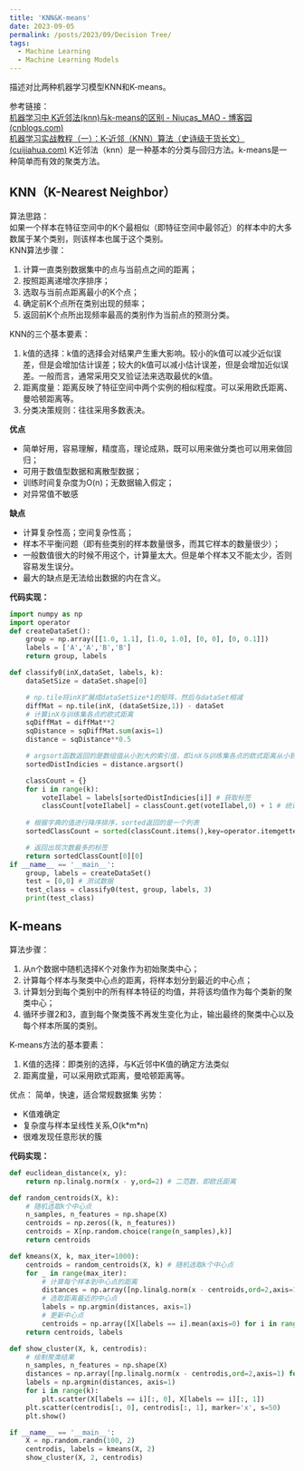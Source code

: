 ```yaml
---
title: 'KNN&K-means'
date: 2023-09-05
permalink: /posts/2023/09/Decision Tree/
tags:
  - Machine Learning
  - Machine Learning Models
---
```

描述对比两种机器学习模型KNN和K-means。


参考链接：\
[机器学习中 K近邻法(knn)与k-means的区别 - Niucas_MAO - 博客园 (cnblogs.com)](https://www.cnblogs.com/PiPifamily/p/8520405.html)\
[机器学习实战教程（一）：K-近邻（KNN）算法（史诗级干货长文） (cuijiahua.com)](https://cuijiahua.com/blog/2017/11/ml_1_knn.html)
K近邻法（knn）是一种基本的分类与回归方法。k-means是一种简单而有效的聚类方法。
## KNN（K-Nearest Neighbor）
算法思路：\
如果一个样本在特征空间中的K个最相似（即特征空间中最邻近）的样本中的大多数属于某个类别，则该样本也属于这个类别。\
KNN算法步骤：
1. 计算一直类别数据集中的点与当前点之间的距离；
2. 按照距离递增次序排序；
3. 选取与当前点距离最小的K个点；
4. 确定前K个点所在类别出现的频率；
5. 返回前K个点所出现频率最高的类别作为当前点的预测分类。


KNN的三个基本要素：
1. k值的选择：k值的选择会对结果产生重大影响。较小的k值可以减少近似误差，但是会增加估计误差；较大的k值可以减小估计误差，但是会增加近似误差。一般而言，通常采用交叉验证法来选取最优的k值。
2. 距离度量：距离反映了特征空间中两个实例的相似程度。可以采用欧氏距离、曼哈顿距离等。
3. 分类决策规则：往往采用多数表决。


**优点**
- 简单好用，容易理解，精度高，理论成熟，既可以用来做分类也可以用来做回归；
- 可用于数值型数据和离散型数据；
- 训练时间复杂度为O(n)；无数据输入假定；
- 对异常值不敏感

**缺点**
- 计算复杂性高；空间复杂性高；
- 样本不平衡问题（即有些类别的样本数量很多，而其它样本的数量很少）；
- 一般数值很大的时候不用这个，计算量太大。但是单个样本又不能太少，否则容易发生误分。
- 最大的缺点是无法给出数据的内在含义。


**代码实现：**
```python
import numpy as np
import operator
def createDataSet():
    group = np.array([[1.0, 1.1], [1.0, 1.0], [0, 0], [0, 0.1]])
    labels = ['A','A','B','B']
    return group, labels

def classify0(inX,dataSet, labels, k):
    dataSetSize = dataSet.shape[0]

    # np.tile将inX扩展成dataSetSize*1的矩阵，然后与dataSet相减
    diffMat = np.tile(inX, (dataSetSize,1)) - dataSet 
    # 计算inX与训练集各点的欧式距离
    sqDiffMat = diffMat**2
    sqDistance = sqDiffMat.sum(axis=1)
    distance = sqDistance**0.5

    # argsort函数返回的是数组值从小到大的索引值，即inX与训练集各点的欧式距离从小到大的索引值
    sortedDistIndicies = distance.argsort()

    classCount = {}
    for i in range(k):
        voteIlabel = labels[sortedDistIndicies[i]] # 获取标签
        classCount[voteIlabel] = classCount.get(voteIlabel,0) + 1 # 统计标签出现次数
        
    # 根据字典的值进行降序排序，sorted返回的是一个列表
    sortedClassCount = sorted(classCount.items(),key=operator.itemgetter(1),reverse=True)

    # 返回出现次数最多的标签
    return sortedClassCount[0][0]
if __name__ == '__main__':
    group, labels = createDataSet()
    test = [0,0] # 测试数据
    test_class = classify0(test, group, labels, 3)
    print(test_class)
```

## K-means
算法步骤：
1. 从n个数据中随机选择K个对象作为初始聚类中心；
2. 计算每个样本与聚类中心点的距离，将样本划分到最近的中心点；
3. 计算划分到每个类别中的所有样本特征的均值，并将该均值作为每个类新的聚类中心；
4. 循环步骤2和3，直到每个聚类簇不再发生变化为止，输出最终的聚类中心以及每个样本所属的类别。

K-means方法的基本要素：

1. K值的选择：即类别的选择，与K近邻中K值的确定方法类似
2. 距离度量，可以采用欧式距离，曼哈顿距离等。

优点：
简单，快速，适合常规数据集
劣势：

- K值难确定
- 复杂度与样本呈线性关系,O(k\*m\*n)
- 很难发现任意形状的簇

**代码实现：**
```python
def euclidean_distance(x, y):
    return np.linalg.norm(x - y,ord=2) # 二范数，即欧氏距离

def random_centroids(X, k):
    # 随机选取k个中心点
    n_samples, n_features = np.shape(X)
    centroids = np.zeros((k, n_features)) 
    centroids = X[np.random.choice(range(n_samples),k)]
    return centroids

def kmeans(X, k, max_iter=1000):
    centroids = random_centroids(X, k) # 随机选取k个中心点
    for _ in range(max_iter):
        # 计算每个样本到中心点的距离
        distances = np.array([np.linalg.norm(x - centroids,ord=2,axis=1) for x in X])
        # 选取距离最近的中心点
        labels = np.argmin(distances, axis=1)
        # 更新中心点
        centroids = np.array([X[labels == i].mean(axis=0) for i in range(k)])
    return centroids, labels

def show_cluster(X, k, centrodis):
    # 绘制聚类结果
    n_samples, n_features = np.shape(X)
    distances = np.array([np.linalg.norm(x - centrodis,ord=2,axis=1) for x in X])
    labels = np.argmin(distances, axis=1)
    for i in range(k):
        plt.scatter(X[labels == i][:, 0], X[labels == i][:, 1])
    plt.scatter(centrodis[:, 0], centrodis[:, 1], marker='x', s=50)
    plt.show()

if __name__ == '__main__':
    X = np.random.randn(100, 2)
    centrodis, labels = kmeans(X, 2)
    show_cluster(X, 2, centrodis)
```
